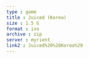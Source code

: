 ```yaml
---
type : game
title : Juiced (Korea)
size : 1.5 G
format : iso
archive : zip
server : myrient
link2 : Juiced%20%28Korea%29
---
```


